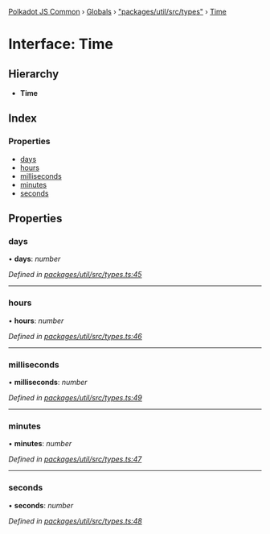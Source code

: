 [Polkadot JS Common](../README.md) › [Globals](../globals.md) › ["packages/util/src/types"](../modules/_packages_util_src_types_.md) › [Time](_packages_util_src_types_.time.md)

# Interface: Time

## Hierarchy

* **Time**

## Index

### Properties

* [days](_packages_util_src_types_.time.md#days)
* [hours](_packages_util_src_types_.time.md#hours)
* [milliseconds](_packages_util_src_types_.time.md#milliseconds)
* [minutes](_packages_util_src_types_.time.md#minutes)
* [seconds](_packages_util_src_types_.time.md#seconds)

## Properties

###  days

• **days**: *number*

*Defined in [packages/util/src/types.ts:45](https://github.com/polkadot-js/common/blob/3b383b97/packages/util/src/types.ts#L45)*

___

###  hours

• **hours**: *number*

*Defined in [packages/util/src/types.ts:46](https://github.com/polkadot-js/common/blob/3b383b97/packages/util/src/types.ts#L46)*

___

###  milliseconds

• **milliseconds**: *number*

*Defined in [packages/util/src/types.ts:49](https://github.com/polkadot-js/common/blob/3b383b97/packages/util/src/types.ts#L49)*

___

###  minutes

• **minutes**: *number*

*Defined in [packages/util/src/types.ts:47](https://github.com/polkadot-js/common/blob/3b383b97/packages/util/src/types.ts#L47)*

___

###  seconds

• **seconds**: *number*

*Defined in [packages/util/src/types.ts:48](https://github.com/polkadot-js/common/blob/3b383b97/packages/util/src/types.ts#L48)*
